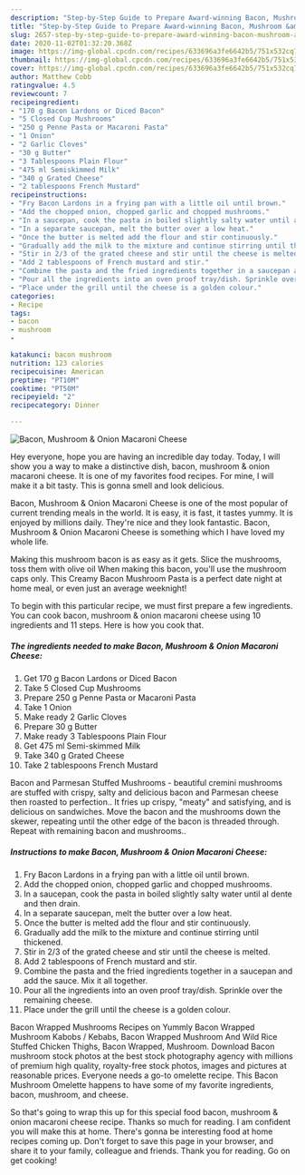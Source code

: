 ```yaml
---
description: "Step-by-Step Guide to Prepare Award-winning Bacon, Mushroom &amp;amp; Onion Macaroni Cheese"
title: "Step-by-Step Guide to Prepare Award-winning Bacon, Mushroom &amp;amp; Onion Macaroni Cheese"
slug: 2657-step-by-step-guide-to-prepare-award-winning-bacon-mushroom-and-amp-onion-macaroni-cheese
date: 2020-11-02T01:32:20.368Z
image: https://img-global.cpcdn.com/recipes/633696a3fe6642b5/751x532cq70/bacon-mushroom-onion-macaroni-cheese-recipe-main-photo.jpg
thumbnail: https://img-global.cpcdn.com/recipes/633696a3fe6642b5/751x532cq70/bacon-mushroom-onion-macaroni-cheese-recipe-main-photo.jpg
cover: https://img-global.cpcdn.com/recipes/633696a3fe6642b5/751x532cq70/bacon-mushroom-onion-macaroni-cheese-recipe-main-photo.jpg
author: Matthew Cobb
ratingvalue: 4.5
reviewcount: 7
recipeingredient:
- "170 g Bacon Lardons or Diced Bacon"
- "5 Closed Cup Mushrooms"
- "250 g Penne Pasta or Macaroni Pasta"
- "1 Onion"
- "2 Garlic Cloves"
- "30 g Butter"
- "3 Tablespoons Plain Flour"
- "475 ml Semiskimmed Milk"
- "340 g Grated Cheese"
- "2 tablespoons French Mustard"
recipeinstructions:
- "Fry Bacon Lardons in a frying pan with a little oil until brown."
- "Add the chopped onion, chopped garlic and chopped mushrooms."
- "In a saucepan, cook the pasta in boiled slightly salty water until al dente and then drain."
- "In a separate saucepan, melt the butter over a low heat."
- "Once the butter is melted add the flour and stir continuously."
- "Gradually add the milk to the mixture and continue stirring until thickened."
- "Stir in 2/3 of the grated cheese and stir until the cheese is melted."
- "Add 2 tablespoons of French mustard and stir."
- "Combine the pasta and the fried ingredients together in a saucepan and add the sauce. Mix it all together."
- "Pour all the ingredients into an oven proof tray/dish. Sprinkle over the remaining cheese."
- "Place under the grill until the cheese is a golden colour."
categories:
- Recipe
tags:
- bacon
- mushroom
- 

katakunci: bacon mushroom  
nutrition: 123 calories
recipecuisine: American
preptime: "PT10M"
cooktime: "PT50M"
recipeyield: "2"
recipecategory: Dinner

---
```



![Bacon, Mushroom &amp; Onion Macaroni Cheese](https://img-global.cpcdn.com/recipes/633696a3fe6642b5/751x532cq70/bacon-mushroom-onion-macaroni-cheese-recipe-main-photo.jpg)

Hey everyone, hope you are having an incredible day today. Today, I will show you a way to make a distinctive dish, bacon, mushroom &amp; onion macaroni cheese. It is one of my favorites food recipes. For mine, I will make it a bit tasty. This is gonna smell and look delicious.

Bacon, Mushroom &amp; Onion Macaroni Cheese is one of the most popular of current trending meals in the world. It is easy, it is fast, it tastes yummy. It is enjoyed by millions daily. They're nice and they look fantastic. Bacon, Mushroom &amp; Onion Macaroni Cheese is something which I have loved my whole life.

Making this mushroom bacon is as easy as it gets. Slice the mushrooms, toss them with olive oil When making this bacon, you&#39;ll use the mushroom caps only. This Creamy Bacon Mushroom Pasta is a perfect date night at home meal, or even just an average weeknight!


To begin with this particular recipe, we must first prepare a few ingredients. You can cook bacon, mushroom &amp; onion macaroni cheese using 10 ingredients and 11 steps. Here is how you cook that.

<!--inarticleads1-->

##### The ingredients needed to make Bacon, Mushroom &amp; Onion Macaroni Cheese:

1. Get 170 g Bacon Lardons or Diced Bacon
1. Take 5 Closed Cup Mushrooms
1. Prepare 250 g Penne Pasta or Macaroni Pasta
1. Take 1 Onion
1. Make ready 2 Garlic Cloves
1. Prepare 30 g Butter
1. Make ready 3 Tablespoons Plain Flour
1. Get 475 ml Semi-skimmed Milk
1. Take 340 g Grated Cheese
1. Take 2 tablespoons French Mustard


Bacon and Parmesan Stuffed Mushrooms - beautiful cremini mushrooms are stuffed with crispy, salty and delicious bacon and Parmesan cheese then roasted to perfection.. It fries up crispy, &#34;meaty&#34; and satisfying, and is delicious on sandwiches. Move the bacon and the mushrooms down the skewer, repeating until the other edge of the bacon is threaded through. Repeat with remaining bacon and mushrooms.. 

<!--inarticleads2-->

##### Instructions to make Bacon, Mushroom &amp; Onion Macaroni Cheese:

1. Fry Bacon Lardons in a frying pan with a little oil until brown.
1. Add the chopped onion, chopped garlic and chopped mushrooms.
1. In a saucepan, cook the pasta in boiled slightly salty water until al dente and then drain.
1. In a separate saucepan, melt the butter over a low heat.
1. Once the butter is melted add the flour and stir continuously.
1. Gradually add the milk to the mixture and continue stirring until thickened.
1. Stir in 2/3 of the grated cheese and stir until the cheese is melted.
1. Add 2 tablespoons of French mustard and stir.
1. Combine the pasta and the fried ingredients together in a saucepan and add the sauce. Mix it all together.
1. Pour all the ingredients into an oven proof tray/dish. Sprinkle over the remaining cheese.
1. Place under the grill until the cheese is a golden colour.


Bacon Wrapped Mushrooms Recipes on Yummly Bacon Wrapped Mushroom Kabobs / Kebabs, Bacon Wrapped Mushroom And Wild Rice Stuffed Chicken Thighs, Bacon Wrapped, Mushroom. Download Bacon mushroom stock photos at the best stock photography agency with millions of premium high quality, royalty-free stock photos, images and pictures at reasonable prices. Everyone needs a go-to omelette recipe. This Bacon Mushroom Omelette happens to have some of my favorite ingredients, bacon, mushroom, and cheese. 

So that's going to wrap this up for this special food bacon, mushroom &amp; onion macaroni cheese recipe. Thanks so much for reading. I am confident you will make this at home. There's gonna be interesting food at home recipes coming up. Don't forget to save this page in your browser, and share it to your family, colleague and friends. Thank you for reading. Go on get cooking!
